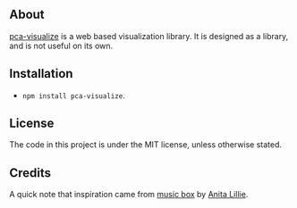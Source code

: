 ## About
[pca-visualize](https://github.com/argylemachine/pca-visualize) is a web based visualization library. It is designed as a library, and is not useful on its own.


## Installation
 * `npm install pca-visualize`.

## License
The code in this project is under the MIT license, unless otherwise stated.

## Credits
A quick note that inspiration came from [music box](http://thesis.flyingpudding.com) by [Anita Lillie](http://flyingpudding.com/).
